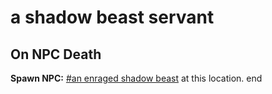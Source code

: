 # a shadow beast servant
## On NPC Death

**Spawn NPC:**  [\#an enraged shadow beast](/npc/111018) at this location.
end